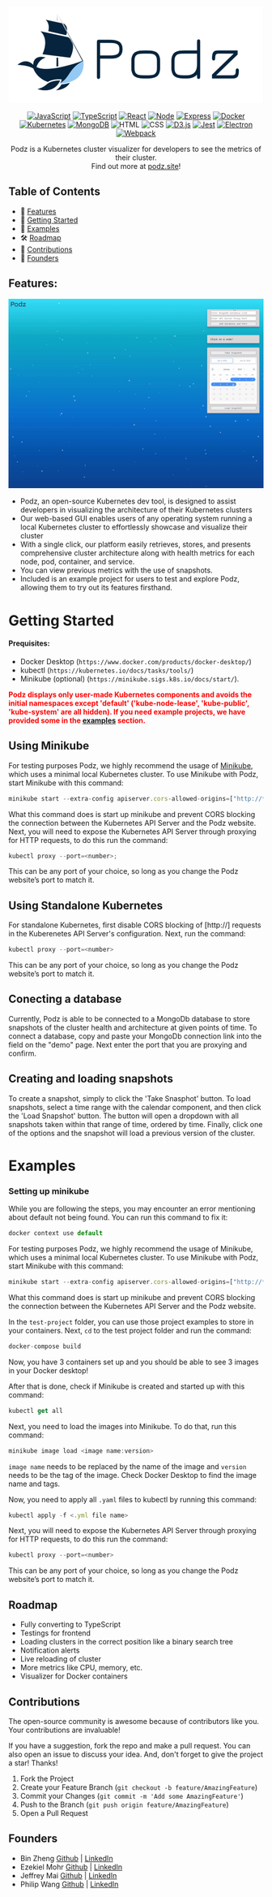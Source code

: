 ![Logo](src/client/assets/smallerPodzLogo.png)

<div align='center'>

[![JavaScript](https://img.shields.io/badge/javascript-yellow?style=for-the-badge&logo=javascript&logoColor=white)](https://www.javascript.com/)
[![TypeScript](https://img.shields.io/badge/TypeScript-blue?style=for-the-badge&logo=typescript&logoColor=white)](https://www.typescriptlang.org/)
[![React](https://img.shields.io/badge/React-343434?style=for-the-badge&logo=react&logoColor=00FFFF)](https://react.dev/)
[![Node](https://img.shields.io/badge/-node-339933?style=for-the-badge&logo=node.js&logoColor=white)](https://nodejs.org/en)
[![Express](https://img.shields.io/badge/-Express-000000?style=for-the-badge&logo=express&logoColor=white)](https://expressjs.com/)
[![Docker](https://img.shields.io/badge/docker-%232496ED?style=for-the-badge&logo=docker&logoColor=white)](https://www.docker.com/)
[![Kubernetes](https://img.shields.io/badge/kubernetes-%23326CE5?style=for-the-badge&logo=kubernetes&logoColor=white)](https://kubernetes.io/)
[![MongoDB](https://img.shields.io/badge/MongoDB-4EA94B?style=for-the-badge&logo=mongodb&logoColor=white)](https://www.mongodb.com/)
![HTML](https://img.shields.io/badge/HTML5-E34F26?style=for-the-badge&logo=html5&logoColor=white)
![CSS](https://img.shields.io/badge/CSS3-1572B6?style=for-the-badge&logo=css3&logoColor=white)
[![D3.js](https://img.shields.io/badge/D3.js-363636?style=for-the-badge&logo=d3.js&logoColor=orange)](https://d3js.org/)
[![Jest](https://img.shields.io/badge/Jest-900C3F?style=for-the-badge&logo=jest&logoColor=white)](https://jestjs.io/)
[![Electron](https://img.shields.io/badge/Electron-191919?style=for-the-badge&logo=electron&logoColor=00FFFF)](https://www.electronjs.org/)
[![Webpack](https://img.shields.io/badge/Webpack-grey?style=for-the-badge&logo=webpack&logoColor=7DF9FF)](https://jestjs.io/)

</div>

<p align="center">
Podz is a Kubernetes cluster visualizer for developers to see the metrics of their cluster.<br/>Find out more at <a href="http://www.podz.site/" target="_blank">podz.site</a>!
</p>

## Table of Contents

- 🚀 [Features](#features)
- 📒 [Getting Started](#getting-started)
- 🧰 [Examples](#examples)
- 🛠 [Roadmap](#roadmap)
- 🔗 [Contributions](#contributions)
- 🙆 [Founders](#founders)

## Features:

<div align="center">
  <img alt="Demo" src="./src/client/assets/demo.gif">
</div>

- Podz, an open-source Kubernetes dev tool, is designed to assist developers in visualizing the architecture of their Kubernetes clusters
- Our web-based GUI enables users of any operating system running a local Kubernetes cluster to effortlessly showcase and visualize their cluster
- With a single click, our platform easily retrieves, stores, and presents comprehensive cluster architecture along with health metrics for each node, pod, container, and service.
- You can view previous metrics with the use of snapshots.
- Included is an example project for users to test and explore Podz, allowing them to try out its features firsthand.

# Getting Started

#### Prequisites:

- Docker Desktop (`https://www.docker.com/products/docker-desktop/`)
- kubectl (`https://kubernetes.io/docs/tasks/tools/`)
- Minikube (optional) (`https://minikube.sigs.k8s.io/docs/start/`).

<strong style="color: red">Podz displays only user-made Kubernetes components and avoids the initial namespaces except 'default' ('kube-node-lease', 'kube-public', 'kube-system' are all hidden). If you need example projects, we have provided some in the [examples](#examples) section.</strong>

## Using Minikube

For testing purposes Podz, we highly recommend the usage of [Minikube](https://minikube.sigs.k8s.io/docs/start/), which uses a minimal local Kubernetes cluster.
To use Minikube with Podz, start Minikube with this command:

```js
minikube start --extra-config apiserver.cors-allowed-origins=["http://*”]
```

What this command does is start up minikube and prevent CORS blocking the connection between the Kubernetes API Server and the Podz website.
Next, you will need to expose the Kubernetes API Server through proxying for HTTP requests, to do this run the command:

```js
kubectl proxy --port=<number>;
```

This can be any port of your choice, so long as you change the Podz website’s port to match it.

## Using Standalone Kubernetes

For standalone Kubernetes, first disable CORS blocking of [http://] requests in the Kuberenetes API Server's configuration.
Next, run the command:

```js
kubectl proxy --port=<number>
```

This can be any port of your choice, so long as you change the Podz website’s port to match it.

## Conecting a database

Currently, Podz is able to be connected to a MongoDb database to store snapshots of the cluster health and architecture at given points of time. To connect a database, copy and paste your MongoDb connection link into the field on the "demo" page. Next enter the port that you are proxying and confirm.

## Creating and loading snapshots

To create a snapshot, simply to click the 'Take Snasphot' button. To load snapshots, select a time range with the calendar component, and then click the 'Load Snapshot' button. The button will open a dropdown with all snapshots taken within that range of time, ordered by time. Finally, click one of the options and the snapshot will load a previous version of the cluster.

# Examples

### Setting up minikube

While you are following the steps, you may encounter an error mentioning about default not being found. You can run this command to fix it:

```js
docker context use default
```

For testing purposes Podz, we highly recommend the usage of Minikube, which uses a minimal local Kubernetes cluster. To use Minikube with Podz, start Minikube with this command:

```js
minikube start --extra-config apiserver.cors-allowed-origins=["http://*”]
```

What this command does is start up minikube and prevent CORS blocking the connection between the Kubernetes API Server and the Podz website.

In the `test-project` folder, you can use those project examples to store in your containers. Next, `cd` to the test project folder and run the command:

```js
docker-compose build
```

Now, you have 3 containers set up and you should be able to see 3 images in your Docker desktop!

After that is done, check if Minikube is created and started up with this command:

```js
kubectl get all
```

Next, you need to load the images into Minikube. To do that, run this command:

```js
minikube image load <image name:version>
```

`image name` needs to be replaced by the name of the image and `version` needs to be the tag of the image. Check Docker Desktop to find the image name and tags.

Now, you need to apply all `.yaml` files to kubectl by running this command:

```js
kubectl apply -f <.yml file name>
```

Next, you will need to expose the Kubernetes API Server through proxying for HTTP requests, to do this run the command:

```js
kubectl proxy --port=<number>
```

This can be any port of your choice, so long as you change the Podz website’s port to match it.

## Roadmap

- Fully converting to TypeScript
- Testings for frontend
- Loading clusters in the correct position like a binary search tree
- Notification alerts
- Live reloading of cluster
- More metrics like CPU, memory, etc.
- Visualizer for Docker containers

## Contributions

The open-source community is awesome because of contributors like you. Your contributions are invaluable!

If you have a suggestion, fork the repo and make a pull request. You can also open an issue to discuss your idea. And, don't forget to give the project a star! Thanks!

1. Fork the Project
2. Create your Feature Branch (`git checkout -b feature/AmazingFeature`)
3. Commit your Changes (`git commit -m 'Add some AmazingFeature'`)
4. Push to the Branch (`git push origin feature/AmazingFeature`)
5. Open a Pull Request

## Founders

- Bin Zheng [Github](https://github.com/binzheng622) | [LinkedIn](https://www.linkedin.com/in/bin-zheng-b912532a/)
- Ezekiel Mohr [Github](https://github.com/Ezmr7) | [LinkedIn](https://www.linkedin.com/in/ezekielmohr/)
- Jeffrey Mai [Github](https://github.com/jeffrey-mai) | [LinkedIn](https://www.linkedin.com/in/jeffrey-mai-fiv/)
- Philip Wang [Github](https://github.com/pwang10) | [LinkedIn](https://www.linkedin.com/in/philipwang1/)
